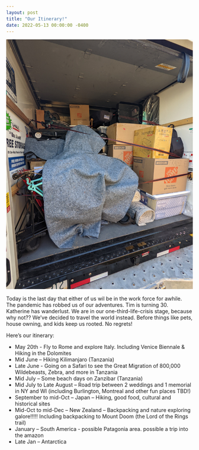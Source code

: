 ```yaml
---
layout: post
title: "Our Itinerary!"
date: 2022-05-13 00:00:00 -0400
---
```


![uhal](/assets/uhal.jpg)

Today is the last day that either of us wil be in the work force for awhile. The pandemic
has robbed us of our adventures. Tim is turning 30. Katherine has wanderlust. We
are in our one-third-life-crisis stage, because why not?? We’ve decided to
travel the world instead. Before things like pets, house owning, and kids keep us
rooted. No regrets!

Here’s our itinerary:

- May 20th - Fly to Rome and explore Italy. Including Venice Biennale & Hiking in the Dolomites
- Mid June – Hiking Kilimanjaro (Tanzania)
- Late June - Going on a Safari to see the Great Migration of 800,000 Wildebeasts, Zebra, and more in Tanzania
- Mid July – Some beach days on Zanzibar (Tanzania)
- Mid July to Late August – Road trip between 2 weddings and 1 memorial in NY and WI (including Burlington, Montreal and other fun places TBD!)
- September to mid-Oct – Japan – Hiking, good food, cultural and historical sites
- Mid-Oct to mid-Dec – New Zealand – Backpacking and nature exploring galore!!!!! Including backpacking to Mount Doom (the Lord of the Rings trail)
- January – South America - possible Patagonia area. possible a trip into the amazon
- Late Jan – Antarctica
